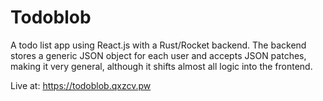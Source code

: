 # Todoblob

A todo list app using React.js with a Rust/Rocket backend. The backend stores a generic JSON object for each user and accepts JSON patches, making it very general, although it shifts almost all logic into the frontend.

Live at: https://todoblob.qxzcv.pw
